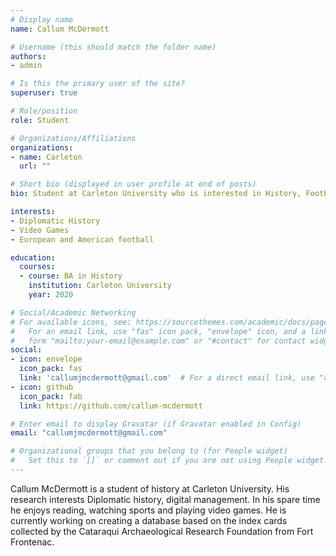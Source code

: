 ```yaml
---
# Display name
name: Callum McDermott

# Username (this should match the folder name)
authors:
- admin

# Is this the primary user of the site?
superuser: true

# Role/position
role: Student

# Organizations/Affiliations
organizations:
- name: Carleton
  url: ""

# Short bio (displayed in user profile at end of posts)
bio: Student at Carleton University who is interested in History, Football (both) and Video Games.

interests:
- Diplomatic History
- Video Games
- European and American football

education:
  courses:
  - course: BA in History
    institution: Carleton University
    year: 2020

# Social/Academic Networking
# For available icons, see: https://sourcethemes.com/academic/docs/page-builder/#icons
#   For an email link, use "fas" icon pack, "envelope" icon, and a link in the
#   form "mailto:your-email@example.com" or "#contact" for contact widget.
social:
- icon: envelope
  icon_pack: fas
  link: 'callumjmcdermott@gmail.com'  # For a direct email link, use "callumjmcdermott@gmail.com".
- icon: github
  icon_pack: fab
  link: https://github.com/callum-mcdermott

# Enter email to display Gravatar (if Gravatar enabled in Config)
email: "callumjmcdermott@gmail.com"

# Organizational groups that you belong to (for People widget)
#   Set this to `[]` or comment out if you are not using People widget.
---
```


Callum McDermott is a student of history at Carleton University. His research interests Diplomatic history, digital management. In his spare time he enjoys reading, watching sports and playing video games. He is currently working on creating a database based on the index cards collected by the Cataraqui Archaeological Research Foundation from Fort Frontenac. 
